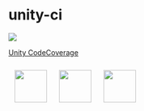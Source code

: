 # unity-ci

![](https://miro.medium.com/max/2250/1*u3Af5NoNAVL4LmlIcyIE_w.png)

[Unity CodeCoverage](https://docs.unity3d.com/Packages/com.unity.testtools.codecoverage@0.2/manual/UsingCodeCoverage.html#enable-code-coverage)

<div style="display: flex; flex-direction: row">
  <a href="https://gitlab.com/bilo-io/unity-ci"><img style="width: 64px; height: 64px; margin: 12px;" src="https://image.flaticon.com/icons/png/512/25/25231.png" /></a>
  <a href="https://gitlab.com/bilo-io/unity-ci"><img style="width: 64px; height: 64px; margin: 12px;" src="https://cdn.iconscout.com/icon/free/png-512/gitlab-282507.png" /></a>
  <a href="https://bitbucket.org/blwabona/unity-ci/src/master/"><img style="width: 64px; height: 64px; margin: 12px;" src="https://confluence.atlassian.com/bitbucket/files/877358733/</a>946613493/12/1558311280599/BitbucketLogo180x200.png" />
</div>
